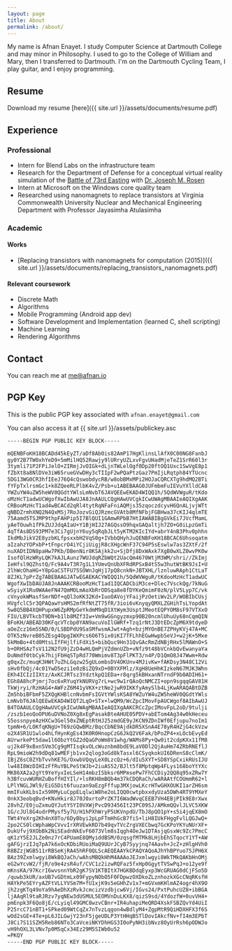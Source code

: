 ```yaml
---
layout: page
title: About
permalink: /about/
---
```


My name is Afnan Enayet. I study Computer Science at Dartmouth College and may
minor in Philosophy. I used to go to the College of William and Mary, then I
transferred to Dartmouth.
I'm on the Dartmouth Cycling Team, I play guitar, and I enjoy programming.

## Resume

Download my resume [here]({{ site.url }}/assets/documents/resume.pdf)

## Experience

### Professional

- Intern for Blend Labs on the infrastructure team
- Research for the Department of Defense for a conceptual virtual reality
simulation of the
[Battle of 73rd Easting](https://en.wikipedia.org/wiki/Battle_of_73_Easting)
with [Dr. Joseph M. Rosen](https://engineering.dartmouth.edu/people/faculty/joseph-rosen/)
- Intern at Microsoft on the Windows core quality team
- Researched using nanomagnets to replace transistors at Virginia Commonwealth
University Nuclear and Mechanical Engineering Department with Professor Jayasimha
Atulasimha

### Academic

#### Works

- [Replacing transistors with nanomagnets for computation (2015)]({{ site.url }}/assets/documents/replacing_transistors_nanomagnets.pdf)

#### Relevant coursework

- Discrete Math
- Algorithms
- Mobile Programming (Android app dev)
- Software Development and Implementation (learned C, shell scripting)
- Machine Learning
- Rendering Algorithms

## Contact

You can reach me at [me@afnan.io](mailto:me@afnan.io)

## PGP Key

This is the public PGP key associated with `afnan.enayet@gmail.com`

You can also access it at {{ site.url }}/assets/publickey.asc

```txt
-----BEGIN PGP PUBLIC KEY BLOCK-----

mQENBFoKH18BCADd45kEyZT/aDf8Ab0is82AmP17HgKlinsLlAfX0C00NG8FanbJ
gy0Y2B7TW0xhYeD9+5mMilHQ52Rawjy9lURryUZLxvFgvUHadMjeTeZ1SrR60l3r
3tymli71P2FPiJelO+ZIRmjJvOIGk+dLjnTWLelOgf0Dp20ftOQ1Uxc1SwVgE8p1
fZbXt8a8NlDVe3iW65rueGVwDHy3cTIIpF2wPQaPtzGaz7PmIjLRqtph84YTUcnc
5DG13WG0CR3hfIEeJ76Q4cQswobdycRB/w8obBMxMPi2HOJaCQRCXTg9hdMQ2BTi
fYFpTxlrsmGc1+k8ZQeeRLPlbK4vZ/Psb+u1ABEBAAG0JUFmbmFuIEVuYXlldCA8
YWZuYW4uZW5heWV0QGdtYWlsLmNvbT6JAVQEEwEKAD4WIQQ1h/5QdWVWguR/tKdo
oMzHcT1adwUCWgofXwIbAwUJA8JnAAULCQgHAwUVCgkICwUWAgMBAAIeAQIXgAAK
CRBooMzHcT1ad4wBCACd2qRl4tytRqNFaFniAQMjs35zqoczdcyvH6QnALjvjWTt
qNBDZrmhXNQ2N4QxMSj7RoJozvGiQJRzmcGVAtb8MfNFbjFGBHwa37cKIJ4qlmTE
75Aamd5TSJMP9thpFAHPip5I7BlQUI1GAmwRPbB7HtIAWABIBgGVkEi7JVcfMamL
yAeTOuwh1fPkZUJJdqAIaU+Y1BjHIJ27AGQssO9hqxGAQaltjh7ZO+G0iLpzGmTi
4qTfAs8DS93PM7e3Ci7gUjnY6uy5qRqbJLt5yKTM2KIcIYd+abrY4nB3Phv0phhn
IkdMbJikV2E8yzbKLfpsxxbH2VqS0g+IVbbQHyhJuQENBFoKH18BCAC6Uhsoqatm
aIzahzYOPxbP+tFnpcrO4iYCjiUigjR8cXHgcWnF37C94P5sEswlw7as3ZXtF/2f
nuXADtIDN8paHw7PKb/DBenNir8KSAjkk2u+SjDfj8DxWAxk7XgB0wXLZ0wvPK0w
IsofQlHzWRyLQK7kAJLAunz7WUJdqRZbWQt2UacQm4670WtjM3WM/shri//ZkImj
IeHfsl9QZhstQ/Fc9A4vT3R7g1L1YUmvQnUbXFRdRPSxB4tS5w3hutWtBK9JsI+U
2lhWcOhaHG+Y8pGaCSTFU75SOWnJqHj17pQ8cnkN+JBTXHL/lznluwRAph1CtLaT
8ZJKL7pPrZg7ABEBAAGJATwEGAEKACYWIQQ1h/5QdWVWguR/tKdooMzHcT1adwUC
WgofXwIbDAUJA8JnAAAKCRBooMzHcT1ad1IQCADCbiM3ce+Dlec7VsckQg/7kNuG
wSyiyX1Ru0WAAeFN47QmMOLmAoXbRrODSqa8e8fDYKeQmimF0zN/plV5Lyp7C/vk
cVnyokWMasfSmrNDf+qQl3oKK32Kd+IuoOAVojYFaijPzOetiWv2LP/WOBIbCUsj
HVgfclC5r3QPAQawYsHMS2mfRfNtZT75fR/3ioi6vKnyqyQMXLZGHihTsLYopdAt
5w8Q5BB4XQHPupxW6ZpRMpGeYkdmM9qD1XtWym3UsptJMeotEQPYOM8sF97VTXxO
FIU/LBVTkcbT9DN+b1lb8MZf3Iw+Vm9wGGngyzmxp90B20ncmlUhuUy68nCqmQIN
BFoKH/ABEAD30KFqcVTcbp0YAN9acuVoIlGWRf+Tzq1rNtJ3DtEDcZpM6X9tdyeD
aOeZcz16m5SND/0/LSBDPdU9SaSMfwsmAJwt+Agh+bzjMYOnBE7ZPHyKVj47A+MC
OTK5zNvreB05ZEsg4OpgIWXPcs6O6T5ix0iKI7TFLhhEGwHwpb5eVJ+w2jK+5Mxe
5kMmBo+4td0MtsLIfFHjlfiFdXi5+bibQuc9Hn31QvGAcRmZdNBjRHx5lMAWnO+S
b+ORHSAzTsV112N2fU9jZzD4wHLQmPjVZdmnUZb+vNfz9t48bVCnkbQvEwanyaYa
DuNmdf0tbCyk7hijFbHqSTpRd770Wmimv8T3pFlPKT3/n4P/D1QmO8J47Wwm+Rdw
g0qxZc/muqK3HWt7uZhLGqzw25gULombsDV4OKUnv4MJivKw+fAKDsy3N48C12Vi
sHv0fbQj/4c01YwD5ezi1e0zBiZQ9xD+0BYXFMlz/XgH8UeHhKIzkeN67MJK3Whn
EKh4ICIzIIXtz/AxKCJRTsz3YdztkpQ1EDa+r8qrg5kBHxanNTrndF9b0ADIH61+
EGh8A8hcPjmrj7oc6xRYuqYkNURVg7rL+wc9w1rQAoQcNMCZI+opn9sgqqGAV81H
TkWjryi/RzHAG4+AWFzZ6M41yVKX+ztNe2jwR9IKKfyAmySlb4LjKwARAQABtDZB
Zm5hbiBFbmF5ZXQgKHBlcnNvbmFsIGVtYWlsKSA8YWZuYW4uZW5heWV0QGdtYWls
LmNvbT6JAlQEEwEKAD4WIQT2LqO+STx+lwQM9/WcZpcIMovFpAUCWgof8AIbAwUJ
B4TOAAULCQgHAwUVCgkICwUWAgMBAAIeAQIXgAAKCRCcZpcIMovFpL2oD/9tulji
/zszb1eoQoOPU6uDVNoZ0Xg8xEgPasakBteAHUE05PDV+abETom4Ag34w0kHeceu
S5ossnpyeAzHXCw3Gel50xZNEptRtHJ25zmdGE9yJKCN9ZDnIWf0Efjupu7noIm1
tpmN+6/LOKfqKNgU+T69zGQwBMz/BqcCbNE9AjdkDR5XSnA4E78yR4HZjG4ckVzw
o2X4SR1U1wlo4hLfHynKgEs43K0R0HnopCzG6JkQ2V6Fak/bPoZP4+xLOcbEvyEd
AUrwrkePt5daw1l6ObzYtGZ2dQaGPoWm8V1whg/WAMs8Py+Qw0it2cdpKXx11fM8
uj2k4F9xBxn5Vm3Cg9gMTIsqkvOLcWuznbm8bdE9LaV0Dl2QjAuHm74ZRbRNEflJ
RpL9mioW2h9dDq81wMEFjb1vx2qlog3oGd8kTasxl6CSyqkokUI6DRenS8cClmK/
IBjZ6sC0ZYbTvvhKE7G/OxwbVQqyLeX0LzcQz+6/dIu5XYT+SD8YSpCxikRUsIJU
lw48I8WzDIHIzFfRuYBLPeStWJb+2iuAS52/BJlt5f8MptqWp4FLys168boYtYXc
MK86XA2a2gYt9YeYyxIeLSeH14mbzISbksr6MPmsePw7FhCCDiy2QQ8q95xZRw7Y
h3BfcuvWURHZuBoffHIYIl/+lsRKH8mBQb4m37kCDQRaCh/wARAAtfCOUmmR62+l
LPlYNGLJWl9/EiG5Dit6fuuzan9aEzgFffup3MXjowLKcrHTwGHXOUKI1arZH6sm
mmIFukKLbsIx59RMyLuCppELqlwiW8he2oLIQQ0cwtpbxxdyUza5DWh4RT9YMXeY
0nkX3eobqBvd+KNvHkir8J70J0xrtoPrZK7I6WadWvqCEEB7VH4EBjPIk9E8rXwx
28vhZ/E0juZxmuQYJutYSYI0VXWjPvcD93456It23PC09SJ/AMkmQQvlJLVC5XKW
1G/cJUl8G4udrPMysf5y7U/H1hPXhWryP5UKVnpdU/TbJ8pQO1pY+s5i4jqEX8mO
TWt4YeXrg2Kh4nX0To/6DyBbyi2pLpFTmHhGcB7fiS+liH8IUkFHggFvlLQGJwQ+
2po2CS0lcWphaWpCVvvIrXRVEwkRD7b49qvTVcZrgVXECbwq7GcKPoYKYuNUrXF+
DukUfvj9XObBk2NiSEadnNkEvF6073Vlm8sIqgh4OeJw1DTAsjqGsxWc9Zc7PmcC
qK1zY5E2JLZe0nz7rC4PUamE8QMyiddBSM/0zqsgfMTMk8LHjbEhSTqocY1YT+AW
gAFGjrzIJq7pA7k6xOcKDbiRUoiMaQ9UUrJCyB7Syyjnq74Aavh+JcZ+zHlgHVh0
R8BZzjWGB511rRBSeKjRA45hRF0QLScAEQEAAYkCPAQYAQoAJhYhBPYuo75JPH6X
BAz39Zxmlwgyi8WkBQJaCh/wAhsMBQkHhM4AAAoJEJxmlwgyi8WkTMkQAKbHnOMj
eG2wYcvW2/fjR/o9e4zsR4uf/CVC1z2izwRQFaz5fxHp0GgytTVSwPqJ+o12ye9f
mKnsKA/97KcrI6wvsnnYbR2gK7SV1KTBItX7HGKBDdqEyxp3WcGRUAG0dCjFSo5D
/quwb3kUR/axUB7vGDtmLx09FypyNObO5F0FDpwzOXDkoZLznhozkXGcCNqRKsfH
HAYkPe5EYryAZFtVLLYVSm7M+fU1xjK9s5eGHhZv1x7+mGVxmKHlmAZ4ogr4hX9O
jh2zgKTq49oYa9hAeDhXzRvkJcmcizVzdbjcw6Vj/IGvs24/PxtPuhcUZ8+ibBGA
ljAAqRl9taRJRzv7yqNEw3dUSMUL5EOMVnDuLKX8/qizS9sd/4YdozfW+0uvVH4+
pmEnpk3F6Qo8jE/cLyiql49GMC8wzvCBnr+IR4uhapiMeQRD4XskFSBZQvYd4UiI
P25rcC71nBT1+SPked09WtCqZx7nTvzLqgon4wBdlyM4+ZgpMtR9QiHDXHFX3f6S
wOd2sGE+4Te+pL6JILGwjY23nF5jgeUDLP3YtHHqBSTlDovIAkcfNv+fI4m3EPbT
J8Ci7S11SZH5Reb86NTo3CaVceiNKYDhHGS3I0oPyNH3ibNvz8OyUrRsh6pODWJo
vH9hOXL3LVNv7p0MSqCx34Ez29M5SIWb0u52
=PKQY
-----END PGP PUBLIC KEY BLOCK-----
```